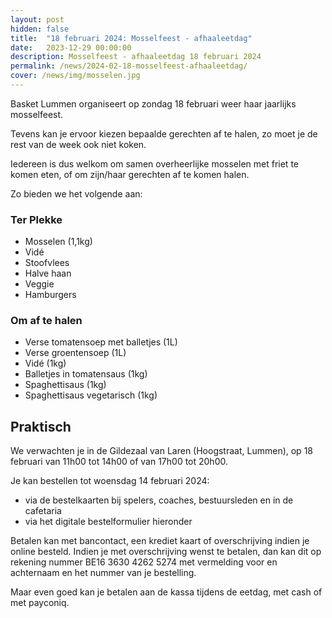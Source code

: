 ```yaml
---
layout: post
hidden: false
title:  "18 februari 2024: Mosselfeest - afhaaleetdag"
date:   2023-12-29 00:00:00
description: Mosselfeest - afhaaleetdag 18 februari 2024
permalink: /news/2024-02-18-mosselfeest-afhaaleetdag/
cover: /news/img/mosselen.jpg
---
```


Basket Lummen organiseert op zondag 18 februari weer haar jaarlijks mosselfeest. 

Tevens kan je ervoor kiezen bepaalde gerechten af te halen, zo moet je de rest van de week ook niet koken.

Iedereen is dus welkom om samen overheerlijke mosselen met friet te komen eten, of om zijn/haar gerechten af te komen halen.

Zo bieden we het volgende aan:

### Ter Plekke

- Mosselen (1,1kg)
- Vidé
- Stoofvlees
- Halve haan
- Veggie
- Hamburgers

### Om af te halen

- Verse tomatensoep met balletjes (1L)
- Verse groentensoep (1L)
- Vidé (1kg)
- Balletjes in tomatensaus (1kg)
- Spaghettisaus (1kg)
- Spaghettisaus vegetarisch (1kg)

## Praktisch

We verwachten je in de Gildezaal van Laren (Hoogstraat, Lummen), op 18 februari van 11h00 tot 14h00 of van 17h00 tot 20h00.

Je kan bestellen tot woensdag 14 februari 2024:
- via de bestelkaarten bij spelers, coaches, bestuursleden en in de cafetaria
- via het digitale bestelformulier hieronder

Betalen kan met bancontact, een krediet kaart of overschrijving indien je online besteld. Indien je met overschrijving wenst te betalen, dan kan dit op rekening nummer BE16 3630 4262 5274 met vermelding voor en achternaam en het nummer van je bestelling.

Maar even goed kan je betalen aan de kassa tijdens de eetdag, met cash of met payconiq. 

<style>
    clubmgmt-checkout-form .table-row .table-cell:first-of-type
    {
        width: 50%;
    }

    payment-method
    {
        display: table-row-group;
    }
</style>


<script type="module">

import { shell, translations } from "https://fundraising.clubmanagement.io/cdn/release/1.0.7/clubmanagement.sales.public.min.js";

(async function() {
	
    translations.language = "nl";

	translations.CheckoutFormOrderConfirmationLegend.nl = "We verwelkomen je graag op zondag 18 februari 2024 in de gildezaal van Laren, tussen 11u en 14u of tussen 17u en 20u, tot dan!";
    translations.CheckoutFormChoosePaymentMethodCashMessage.nl = "Gelieve het te betalen bedrag te bezorgen aan de coach of te betalen bij afhaling (kan ook met payconiq nu).";
    translations.CheckoutFormChoosePaymentMethodWireTransferMessage.nl = " Gelieve het geld over te schrijven op rekeningnummer BE16 3630 4262 5274 met vermelding van de nummer van je bestelling";

	await shell.activate();		
	
 })();
	
</script>

<!-- prod -->
<clubmgmt-checkout data-sale-id="99f1f272-185d-67a4-8dfb-fb549bb59a39" data-organization-id="5159e64f-4d2e-42c4-968d-6ff38338129b"></clubmgmt-checkout>